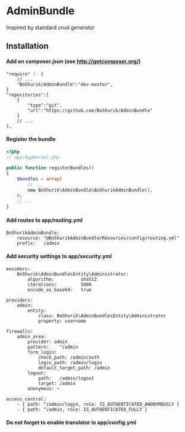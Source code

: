 AdminBundle
===========

Inspired by standard crud generator

## Installation

#### Add on composer.json (see http://getcomposer.org/)

    "require" :  {
        // ...
        "BoShurik/AdminBundle":"dev-master",
    }
    "repositories":[
        {
            "type":"git",
            "url":"https://github.com/BoShurik/AdminBundle"
        }
        // ...
    ],


#### Register the bundle

``` php
<?php
// app/AppKernel.php

public function registerBundles()
{
    $bundles = array(
        // ...
        new BoShurik\AdminBundle\BoShurikAdminBundle(),
    );
    // ...
}
```

#### Add routes to app/routing.yml

    BoShurikAdminBundle:
        resource: "@BoShurikAdminBundle/Resources/config/routing.yml"
        prefix:   /admin

#### Add security settings to app/security.yml

    encoders:
        BoShurik\AdminBundle\Entity\Administrator:
            algorithm:          sha512
            iterations:         5000
            encode_as_base64:   true

    providers:
        admin:
            entity:
                class: BoShurik\AdminBundle\Entity\Administrator
                property: username

    firewalls:
        admin_area:
            provider: admin
            pattern:    ^/admin
            form_login:
                check_path: /admin/auth
                login_path: /admin/login
                default_target_path: /admin
            logout:
                path:   /admin/logout
                target: /admin
            anonymous: ~

    access_control:
        - { path: ^/admin/login, role: IS_AUTHENTICATED_ANONYMOUSLY }
        - { path: ^/admin, role: IS_AUTHENTICATED_FULLY }

#### Do not forget to enable translator in app/config.yml